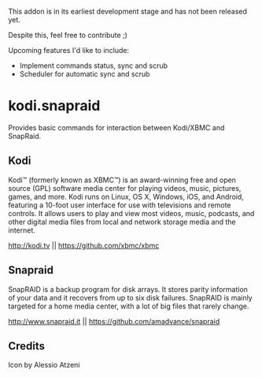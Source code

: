 This addon is in its earliest development stage and has not been released yet.

Despite this, feel free to contribute ;)

Upcoming features I'd like to include:
* Implement commands status, sync and scrub
* Scheduler for automatic sync and scrub

# kodi.snapraid
Provides basic commands for interaction between Kodi/XBMC and SnapRaid.

## Kodi
Kodi™ (formerly known as XBMC™) is an award-winning free and open source (GPL) software media center for playing videos, music, pictures, games, and more.
Kodi runs on Linux, OS X, Windows, iOS, and Android, featuring a 10-foot user interface for use with televisions and remote controls.
It allows users to play and view most videos, music, podcasts, and other digital media files from local and network storage media and the internet.

http://kodi.tv || https://github.com/xbmc/xbmc

## Snapraid
SnapRAID is a backup program for disk arrays. It stores parity information of your data and it recovers from up to six disk failures.
SnapRAID is mainly targeted for a home media center, with a lot of big files that rarely change.

http://www.snapraid.it || https://github.com/amadvance/snapraid

## Credits
Icon by Alessio Atzeni